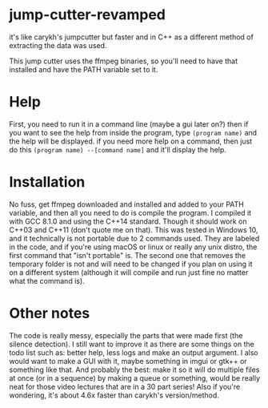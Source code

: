# jump-cutter-revamped
it's like carykh's jumpcutter but faster and in C++ as a different method of extracting the data was used.

This jump cutter uses the ffmpeg binaries, so you'll need to have that installed and have the PATH variable set to it.

# Help
First, you need to run it in a command line (maybe a gui later on?)
then if you want to see the help from inside the program, type `(program name)` and the help will be displayed.
if you need more help on a command, then just do this `(program name) --[command name]` and it'll display the help.

# Installation
No fuss, get ffmpeg downloaded and installed and added to your PATH variable, and then all you need to do is compile the program.
I compiled it with GCC 8.1.0 and using the C++14 standard. Though it should work on C++03 and C++11 (don't quote me on that).
This was tested in Windows 10, and it technically is not portable due to 2 commands used. They are labeled in the code, and if you're using macOS or linux or really any unix distro, the first command that "isn't portable" is. The second one that removes the temporary folder is not and will need to be changed if you plan on using it on a different system (although it will compile and run just fine no matter what the command is).

# Other notes
The code is really messy, especially the parts that were made first (the silence detection).
I still want to improve it as there are some things on the todo list such as: better help, less logs and make an output argument.
I also would want to make a GUI with it, maybe something in imgui or gtk++ or something like that.
And probably the best: make it so it will do multiple files at once (or in a sequence) by making a queue or something, would be really neat for those video lectures that are in a 30 part series!
Also if you're wondering, it's about 4.6x faster than carykh's version/method.
